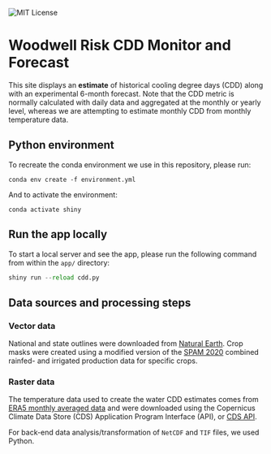 [mit license]: https://badgen.net/badge/license/MIT/blue
![MIT License][]

# Woodwell Risk CDD Monitor and Forecast
This site displays  an **estimate** of historical cooling degree days (CDD) along with an experimental 6-month forecast. Note that the CDD metric is normally calculated with daily data and aggregated at the monthly or yearly level, whereas we are attempting to estimate monthly CDD from monthly temperature data.

## Python environment
To recreate the conda environment we use in this repository, please run:
```
conda env create -f environment.yml
```
And to activate the environment:
```
conda activate shiny
```

## Run the app locally
To start a local server and see the app, please run the following command from within the `app/` directory:
```python
shiny run --reload cdd.py
```

## Data sources and processing steps
### Vector data
National and state outlines were downloaded from [Natural Earth](https://www.naturalearthdata.com/). Crop masks were created using a modified version of the [SPAM 2020](https://dataverse.harvard.edu/dataset.xhtml?persistentId=doi:10.7910/DVN/SWPENT) combined rainfed- and irrigated production data for specific crops.

### Raster data
The temperature data used to create the water CDD estimates comes from [ERA5 monthly averaged data](https://cds.climate.copernicus.eu/stac-browser/collections/reanalysis-era5-single-levels-monthly-means?.language=en) and were downloaded using the Copernicus Climate Data Store (CDS) Application Program Interface (API), or [CDS API](https://cds.climate.copernicus.eu/how-to-api).

For back-end data analysis/transformation of `NetCDF` and `TIF` files, we used Python.
